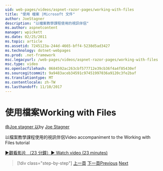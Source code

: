 ```yaml
---
uid: web-pages/videos/aspnet-razor-pages/working-with-files
title: "使用 檔案 |Microsoft 文件"
author: JoeStagner
description: "以檔案教學課程使用的視訊伴侶"
ms.author: aspnetcontent
manager: wpickett
ms.date: 02/25/2011
ms.topic: article
ms.assetid: 7245123a-244d-4665-bff4-5238d5ad3427
ms.technology: dotnet-webpages
ms.prod: .net-framework
msc.legacyurl: /web-pages/videos/aspnet-razor-pages/working-with-files
msc.type: video
ms.openlocfilehash: 0684592ac263cbf577712e39cb36f4a4f85430ef
ms.sourcegitcommit: 9a9483aceb34591c97451997036a9120c3fe2baf
ms.translationtype: MT
ms.contentlocale: zh-TW
ms.lasthandoff: 11/10/2017
---
```

<a name="working-with-files"></a><span data-ttu-id="272b6-103">使用檔案</span><span class="sxs-lookup"><span data-stu-id="272b6-103">Working with Files</span></span>
====================
<span data-ttu-id="272b6-104">由[Joe stagner 以](https://github.com/JoeStagner)</span><span class="sxs-lookup"><span data-stu-id="272b6-104">by [Joe Stagner](https://github.com/JoeStagner)</span></span>

<span data-ttu-id="272b6-105">以檔案教學課程使用的視訊伴侶</span><span class="sxs-lookup"><span data-stu-id="272b6-105">Video accompaniment to the Working with Files tutorial</span></span>

[<span data-ttu-id="272b6-106">&#9654;觀看影片 （23 分鐘）</span><span class="sxs-lookup"><span data-stu-id="272b6-106">&#9654; Watch video (23 minutes)</span></span>](https://channel9.msdn.com/Blogs/ASP-NET-Site-Videos/working-with-files)

>[!div class="step-by-step"]
<span data-ttu-id="272b6-107">[上一頁](displaying-data-in-a-chart-part-2.md)
[下一頁](working-with-images.md)</span><span class="sxs-lookup"><span data-stu-id="272b6-107">[Previous](displaying-data-in-a-chart-part-2.md)
[Next](working-with-images.md)</span></span>
